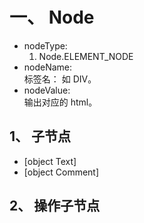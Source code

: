 # 一、 Node
- nodeType:  
  1. Node.ELEMENT_NODE
- nodeName:  
  标签名： 如 DIV。  
- nodeValue:  
  输出对应的 html。  
  
## 1、 子节点
- \[object Text]
- \[object Comment]

## 2、 操作子节点
